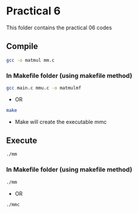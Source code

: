# Practical 6

This folder contains the practical 06 codes

## Compile

```bash
gcc -o matmul mm.c
```
### In Makefile folder (using makefile method)

```bash
gcc main.c mmu.c -o matmulmf
```
- OR

```bash
make
```
* Make will create the executable mmc

## Execute

```bash
./mm
```
### In Makefile folder (using makefile method)

```bash
./mm
```
- OR

```bash
./mmc
```